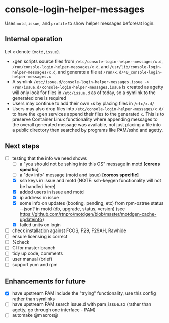 # console-login-helper-messages

Uses `motd`, `issue`, and `profile` to show helper messages before/at login.

## Internal operation

Let `x` denote `{motd,issue}`.

- `x`gen scripts source files from `/etc/console-login-helper-messages/x.d`, `/run/console-login-helper-messages/x.d`, and `/usr/lib/console-login-helper-messages/x.d`, and generate a file at `/run/x.d/40_console-login-helper-messages.x`
- A symlink `/etc/issue.d/console-login-helper-messages.issue -> /run/issue.d/console-login-helper-messages.issue` is created as agetty will only look for files in `/etc/issue.d` as of today, so a symlink to the generated one is required
- Users may continue to add their own `x`s by placing files in `/etc/x.d/`
- Users may also drop files into `/etc/console-login-helper-messages/x.d/` to have the `x`gen services append their files to the generated `x`. This is to preserve Container Linux functionality where appending messages to the overall generated message was available, not just placing a file into a public directory then searched by programs like PAM/sshd and agetty.

## Next steps
- [ ] testing that the info we need shows
  - [ ] a "you should not be sshing into this OS" message in motd **[coreos specific]**
  - [ ] a "dev info" message (motd and issue) **[coreos specific]**
  - [x] ssh keys in issue and motd (NOTE: ssh-keygen functionality will not be handled here)
  - [x] added users in issue and motd
  - [x] ip address in issue
  - [x] some info  on updates (booting, pending, etc) from rpm-ostree status --json? in motd (db, upgrade, status, version) (see https://github.com/rtnpro/motdgen/blob/master/motdgen-cache-updateinfo)
  - [x] failed units on login
- [ ] check installation against FCOS, F29, F29AH, Rawhide
- [ ] ensure licensing is correct
- [ ] %check
- [ ] CI for master branch
- [ ] tidy up code, comments
- [ ] user manual (brief)
- [ ] support yum and rpm

## Enhancements for future
- [x] have upstream PAM include the "trying" functionality, use this config rather than symlinks
- [ ] have upstream PAM search issue.d with pam_issue.so (rather than agetty, go through one interface - PAM)
- [ ] automake @macros@